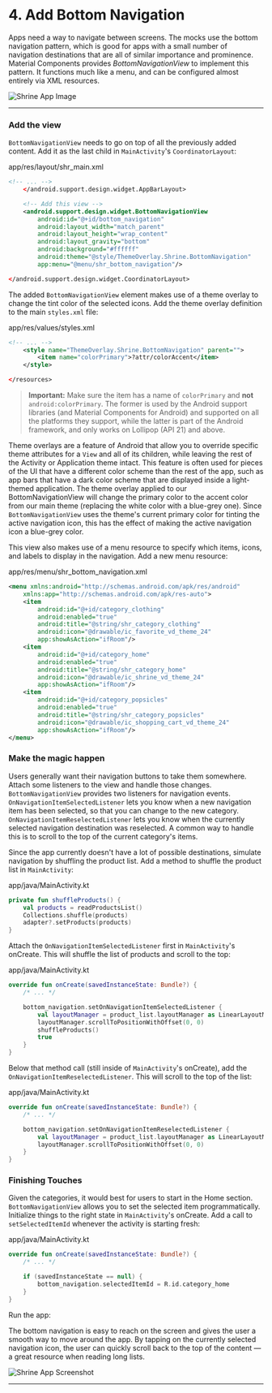 # 4. Add Bottom Navigation

Apps need a way to navigate between screens. The mocks use the bottom navigation pattern, which is good for apps with a small number of navigation destinations that are all of similar importance and prominence.
Material Components provides *BottomNavigationView* to implement this pattern. It functions much like a menu, and can be configured almost entirely via XML resources.

![Shrine App Image](https://codelabs.developers.google.com/codelabs/mdc-android-kotlin/img/88254bee646c4af8.png)

***

### Add the view
`BottomNavigationView` needs to go on top of all the previously added content. Add it as the last child in `MainActivity`'s `CoordinatorLayout`:

app/res/layout/shr_main.xml

```xml
<!-- ... -->
    </android.support.design.widget.AppBarLayout>

    <!-- Add this view -->
    <android.support.design.widget.BottomNavigationView
        android:id="@+id/bottom_navigation"
        android:layout_width="match_parent"
        android:layout_height="wrap_content"
        android:layout_gravity="bottom"
        android:background="#ffffff"
        android:theme="@style/ThemeOverlay.Shrine.BottomNavigation"
        app:menu="@menu/shr_bottom_navigation"/>

</android.support.design.widget.CoordinatorLayout>
```

The added `BottomNavigationView` element makes use of a theme overlay to change the tint color of the selected icons. Add the theme overlay definition to the main `styles.xml` file:

app/res/values/styles.xml

```xml
<!-- ... -->
    <style name="ThemeOverlay.Shrine.BottomNavigation" parent="">
        <item name="colorPrimary">?attr/colorAccent</item>
    </style>

</resources>
```   


> **Important:** Make sure the item has a name of `colorPrimary` and **not** `android:colorPrimary`. The former is used by the Android support libraries (and Material Components for Android) and supported on all the platforms they support, while the latter is part of the Android framework, and only works on Lollipop (API 21) and above.   


Theme overlays are a feature of Android that allow you to override specific theme attributes for a `View` and all of its children, while leaving the rest of the Activity or Application theme intact. This feature is often used for pieces of the UI that have a different color scheme than the rest of the app, such as app bars that have a dark color scheme that are displayed inside a light-themed application. The theme overlay applied to our BottomNavigationView will change the primary color to the accent color from our main theme (replacing the white color with a blue-grey one). Since `BottomNavigationView` uses the theme's current primary color for tinting the active navigation icon, this has the effect of making the active navigation icon a blue-grey color.

This view also makes use of a menu resource to specify which items, icons, and labels to display in the navigation. Add a new menu resource:

app/res/menu/shr_bottom_navigation.xml

```xml
<menu xmlns:android="http://schemas.android.com/apk/res/android"
    xmlns:app="http://schemas.android.com/apk/res-auto">
    <item
        android:id="@+id/category_clothing"
        android:enabled="true"
        android:title="@string/shr_category_clothing"
        android:icon="@drawable/ic_favorite_vd_theme_24"
        app:showAsAction="ifRoom"/>
    <item
        android:id="@+id/category_home"
        android:enabled="true"
        android:title="@string/shr_category_home"
        android:icon="@drawable/ic_shrine_vd_theme_24"
        app:showAsAction="ifRoom"/>
    <item
        android:id="@+id/category_popsicles"
        android:enabled="true"
        android:title="@string/shr_category_popsicles"
        android:icon="@drawable/ic_shopping_cart_vd_theme_24"
        app:showAsAction="ifRoom"/>
</menu>
```


### Make the magic happen
Users generally want their navigation buttons to take them somewhere. Attach some listeners to the view and handle those changes. `BottomNavigationView` provides two listeners for navigation events. `OnNavigationItemSelectedListener` lets you know when a new navigation item has been selected, so that you can change to the new category. `OnNavigationItemReselectedListener` lets you know when the currently selected navigation destination was reselected. A common way to handle this is to scroll to the top of the current category's items.

Since the app currently doesn't have a lot of possible destinations, simulate navigation by shuffling the product list. Add a method to shuffle the product list in `MainActivity`:

app/java/MainActivity.kt

```kotlin
private fun shuffleProducts() {
    val products = readProductsList()
    Collections.shuffle(products)
    adapter?.setProducts(products)
}
```

Attach the `OnNavigationItemSelectedListener` first in `MainActivity`'s onCreate. This will shuffle the list of products and scroll to the top:

app/java/MainActivity.kt

```kotlin
override fun onCreate(savedInstanceState: Bundle?) {
    /* ... */

    bottom_navigation.setOnNavigationItemSelectedListener {
        val layoutManager = product_list.layoutManager as LinearLayoutManager
        layoutManager.scrollToPositionWithOffset(0, 0)
        shuffleProducts()
        true
    }
}
```


Below that method call (still inside of `MainActivity`'s onCreate), add the `OnNavigationItemReselectedListener`. This will scroll to the top of the list:

app/java/MainActivity.kt

```kotlin
override fun onCreate(savedInstanceState: Bundle?) {
    /* ... */

    bottom_navigation.setOnNavigationItemReselectedListener {
        val layoutManager = product_list.layoutManager as LinearLayoutManager
        layoutManager.scrollToPositionWithOffset(0, 0)
    }
}
```

### Finishing Touches
Given the categories, it would best for users to start in the Home section. `BottomNavigationView` allows you to set the selected item programmatically. Initialize things to the right state in `MainActivity`'s onCreate. Add a call to `setSelectedItemId` whenever the activity is starting fresh:

app/java/MainActivity.kt

```kotlin
override fun onCreate(savedInstanceState: Bundle?) {
    /* ... */

    if (savedInstanceState == null) {
        bottom_navigation.selectedItemId = R.id.category_home
    }
}
```

Run the app:

The bottom navigation is easy to reach on the screen and gives the user a smooth way to move around the app. By tapping on the currently selected navigation icon, the user can quickly scroll back to the top of the content — a great resource when reading long lists.

![Shrine App Screenshot](https://codelabs.developers.google.com/codelabs/mdc-android-kotlin/img/37e3fc6836d2eb72.png)

***

